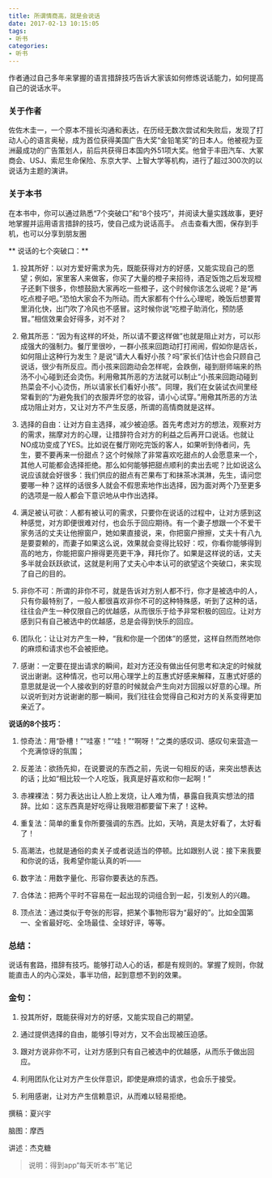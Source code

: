 ```yaml
---
title: 所谓情商高，就是会说话
date: 2017-02-13 10:15:05
tags:
- 听书
categories:
- 听书
---
```


作者通过自己多年来掌握的语言措辞技巧告诉大家该如何修炼说话能力，如何提高自己的说话水平。

<!-- more -->

### 关于作者

佐佐木圭一，一个原本不擅长沟通和表达，在历经无数次尝试和失败后，发现了打动人心的语言奥秘，成为首位获得美国广告大奖“金铅笔奖”的日本人。他被视为亚洲最成功的广告策划人，前后共获得日本国内外51项大奖。他曾于丰田汽车、大冢商会、USJ、索尼生命保险、东京大学、上智大学等机构，进行了超过300次的以说话为主题的演讲。

### 关于本书

在本书中，你可以通过熟悉“7个突破口”和“8个技巧”，并阅读大量实践故事，更好地掌握并运用语言措辞的技巧，使自己成为说话高手。
点击查看大图，保存到手机，也可以分享到朋友圈

** 说话的七个突破口：**

1. 投其所好：以对方爱好需求为先，既能获得对方的好感，又能实现自己的愿望；例如，家里客人来做客，你买了大量的橙子来招待，酒足饭饱之后发现橙子还剩下很多，你想鼓励大家再吃一些橙子，这个时候你该怎么说呢？是“再吃点橙子吧。”恐怕大家会不为所动。而大家都有个什么心理呢，晚饭后想要胃里消化快，出门吹了冷风也不感冒。这时候你说“吃橙子助消化，预防感冒。”相信效果会好得多，对不对？

2. 儆其所恶：“因为有这样的坏处，所以请不要这样做”也就是阻止对方，可以形成强大的强制力。餐厅里很吵，一群小孩来回跑动打打闹闹，假如你是店长，如何阻止这种行为发生？是说“请大人看好小孩？吗”家长们估计也会只顾自己说话，很少有所反应。而小孩来回跑动会怎样呢，会跌倒，碰到厨师端来的热汤不小心碰到还会烫伤。利用儆其所恶的方法就可以制止“小孩来回跑动碰到热菜会不小心烫伤，所以请家长们看好小孩”。同理，我们在女装试衣间里经常看到的“为避免我们的衣服弄坏您的妆容，请小心试穿。”用儆其所恶的方法成功阻止对方，又让对方不产生反感，所谓的高情商就是这样。

3. 选择的自由：让对方自主选择，减少被迫感。首先考虑对方的想法，观察对方的需求，揣摩对方的心理，让措辞符合对方的利益之后再开口说话。也就让NO成功变成了YES。比如说在餐厅刚吃完饭的客人，如果听到侍者问，先生，要不要再来一份甜点？这个时候除了非常喜欢吃甜点的人会愿意来一个，其他人可能都会选择拒绝。那么如何能够把甜点顺利的卖出去呢？比如说这么说应该就会好很多：我们供应的甜点有芒果布丁和抹茶冰淇淋，先生，请问您要哪一种？这样的话很多人就会不假思索地作出选择，因为面对两个乃至更多的选项是一般人都会下意识地从中作出选择。

4. 满足被认可欲：人都有被认可的需求，只要你在说话的过程中，让对方感到这种感觉，对方即便很难对付，也会乐于回应期待。有一个妻子想跟一个不爱干家务活的丈夫让他擦窗户，她如果直接说，来，你把窗户擦擦，丈夫十有八九是要耍赖的，而妻子如果这么说，效果就会变得比较好：哎，你看你能够得到高的地方，你能把窗户擦得更亮更干净，拜托你了。如果是这样说的话，丈夫多半就会跃跃欲试，这就是利用了丈夫心中本认可的欲望这个突破口，来实现了自己的目的。

5. 非你不可：所谓的非你不可，就是告诉对方别人都不行，你才是被选中的人，只有你最特别了，一般人都很喜欢非你不可的这种特殊感，听到了这种的话，往往会产生一种仅限自己的优越感，从而很乐于给予非常积极的回应。让对方感到只有自己被选中的优越感，总是会得到快乐的回应。

6. 团队化：让让对方产生一种，“我和你是一个团体”的感觉，这样自然而然地你的麻烦和请求也不会被拒绝。

7. 感谢：一定要在提出请求的瞬间，趁对方还没有做出任何思考和决定的时候就说出谢谢。这种情况，也可以用心理学上的互惠式好感来解释，互惠式好感的意思就是说一个人接收到的好意的时候就会产生向对方回报以好意的心理。所以说听到对方说谢谢的那一瞬间，我们往往会觉得自己和对方的关系变得更加亲近了。

**说话的8个技巧：**

1. 惊奇法：用“卧槽！”“哇塞！”“哇！”“啊呀！”之类的感叹词、感叹句来营造一个充满惊讶的氛围；

2. 反差法：欲扬先抑，在说要说的东西之前，先说一句相反的话，来突出想表达的话；比如“相比较一个人吃饭，我真是好喜欢和你一起啊！”

3. 赤裸裸法：努力表达出让人脸上发烧，让人难为情，暴露自我真实想法的措辞。比如：这东西真是好吃得让我眼泪都要留下来了！这种。

4. 重复法：简单的重复你所要强调的东西。比如，天呐，真是太好看了，太好看了！

5. 高潮法，也就是通俗的卖关子或者说适当的停顿。比如跟别人说：接下来我要和你说的话，我希望你能认真的听——

6. 数字法：用数字量化、形容你要表达的东西。

7. 合体法：把两个平时不容易在一起出现的词组合到一起，引发别人的兴趣。

8. 顶点法：通过类似于夸张的形容，把某个事物形容为“最好的”。比如全国第一、全省最好吃、全场最佳、全球好评，等等。

### 总结：

说话有套路，措辞有技巧。能够打动人心的话，都是有规则的。掌握了规则，你就能直击人的内心深处，事半功倍，起到意想不到的效果。

### 金句：

1. 投其所好，既能获得对方的好感，又能实现自己的期望。

2. 通过提供选择的自由，能够引导对方，又不会出现被压迫感。

3. 跟对方说非你不可，让对方感到只有自己被选中的优越感，从而乐于做出回应。

4. 利用团队化让对方产生伙伴意识，即使是麻烦的请求，也会乐于接受。

5. 利用感谢，让对方产生信赖意识，从而难以轻易拒绝。

撰稿：夏兴宇

脑图：摩西

讲述：杰克糖

>说明：得到app“每天听本书”笔记